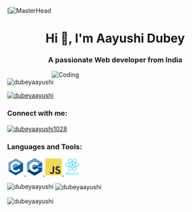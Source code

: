  [![MasterHead](https://i.pinimg.com/originals/1b/3c/58/1b3c5821c4ef798f196b30cc3eb46ac2.gif)

<h1 align="center">Hi 👋, I'm Aayushi Dubey</h1>
<h3 align="center">A passionate Web developer from India</h3>
<img align = "right" alt= "Coding" width="400" src="https://i.pinimg.com/736x/2d/7b/f4/2d7bf4346e8634ce86d8e3c0ff844725.jpg">

<p align="left"> <img src="https://komarev.com/ghpvc/?username=dubeyaayushi&label=Profile%20views&color=0e75b6&style=flat" alt="dubeyaayushi" /> </p>

<p align="left"> <a href="https://github.com/ryo-ma/github-profile-trophy"><img src="https://github-profile-trophy.vercel.app/?username=dubeyaayushi" alt="dubeyaayushi" /></a> </p>

<h3 align="left">Connect with me:</h3>
<p align="left">
<a href="https://www.leetcode.com/dubeyaayushi1028" target="blank"><img align="center" src="https://raw.githubusercontent.com/rahuldkjain/github-profile-readme-generator/master/src/images/icons/Social/leet-code.svg" alt="dubeyaayushi1028" height="30" width="40" /></a>
</p>

<h3 align="left">Languages and Tools:</h3>
<p align="left"> <a href="https://www.cprogramming.com/" target="_blank" rel="noreferrer"> <img src="https://raw.githubusercontent.com/devicons/devicon/master/icons/c/c-original.svg" alt="c" width="40" height="40"/> </a> <a href="https://www.w3schools.com/cpp/" target="_blank" rel="noreferrer"> <img src="https://raw.githubusercontent.com/devicons/devicon/master/icons/cplusplus/cplusplus-original.svg" alt="cplusplus" width="40" height="40"/> </a> <a href="https://developer.mozilla.org/en-US/docs/Web/JavaScript" target="_blank" rel="noreferrer"> <img src="https://raw.githubusercontent.com/devicons/devicon/master/icons/javascript/javascript-original.svg" alt="javascript" width="40" height="40"/> </a> <a href="https://reactjs.org/" target="_blank" rel="noreferrer"> <img src="https://raw.githubusercontent.com/devicons/devicon/master/icons/react/react-original-wordmark.svg" alt="react" width="40" height="40"/> </a> </p>

<p><img align="left" src="https://github-readme-stats.vercel.app/api/top-langs?username=dubeyaayushi&show_icons=true&locale=en&layout=compact" alt="dubeyaayushi" /></p>

<p>&nbsp;<img align="center" src="https://github-readme-stats.vercel.app/api?username=dubeyaayushi&show_icons=true&locale=en" alt="dubeyaayushi" /></p>

<p><img align="center" src="https://github-readme-streak-stats.herokuapp.com/?user=dubeyaayushi&" alt="dubeyaayushi" /></p>

